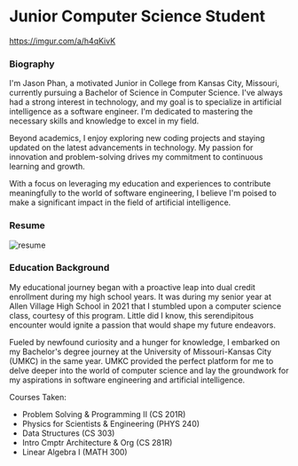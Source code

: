# Junior Computer Science Student

https://imgur.com/a/h4qKivK

### Biography
I'm Jason Phan, a motivated Junior in College from Kansas City, Missouri, currently pursuing a Bachelor of Science in Computer Science. I've always had a strong interest in technology, and my goal is to specialize in artificial intelligence as a software engineer. I'm dedicated to mastering the necessary skills and knowledge to excel in my field.

Beyond academics, I enjoy exploring new coding projects and staying updated on the latest advancements in technology. My passion for innovation and problem-solving drives my commitment to continuous learning and growth.

With a focus on leveraging my education and experiences to contribute meaningfully to the world of software engineering, I believe I'm poised to make a significant impact in the field of artificial intelligence.

### Resume
![resume](https://github.com/JasonPhan1/JasonPhan1.github.io/assets/98352769/d3869ec9-1aba-40db-a3d2-338f6a33e816)

### Education Background
My educational journey began with a proactive leap into dual credit enrollment during my high school years. It was during my senior year at Allen Village High School in 2021 that I stumbled upon a computer science class, courtesy of this program. Little did I know, this serendipitous encounter would ignite a passion that would shape my future endeavors.

Fueled by newfound curiosity and a hunger for knowledge, I embarked on my Bachelor's degree journey at the University of Missouri-Kansas City (UMKC) in the same year. UMKC provided the perfect platform for me to delve deeper into the world of computer science and lay the groundwork for my aspirations in software engineering and artificial intelligence.

Courses Taken:
- Problem Solving & Programming II (CS 201R)
- Physics for Scientists & Engineering (PHYS 240)
- Data Structures (CS 303)
- Intro Cmptr Architecture & Org (CS 281R)
- Linear Algebra I (MATH 300)
